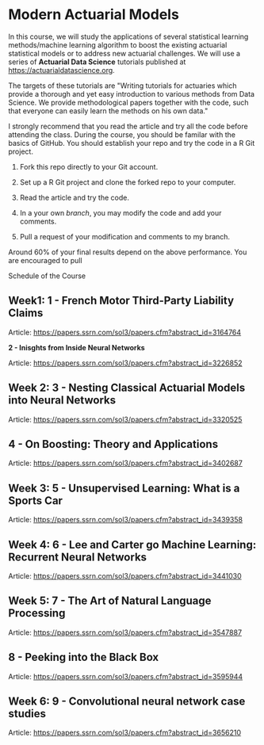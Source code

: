 # Modern Actuarial Models

In this course, we will study the applications of several statistical learning methods/machine learning algorithm to boost the existing actuarial statistical models or to address new actuarial challenges. We will use a series of **Actuarial Data Science** tutorials published at https://actuarialdatascience.org.

The targets of these tutorials are "Writing tutorials for actuaries which provide a thorough and yet easy introduction to various methods from Data Science. We provide methodological papers together with the code, such that everyone can easily learn the methods on his own data."

I strongly recommend that you read the article and try all the code before attending the class. During the course, you should be familar with the basics of GitHub. You should establish your repo and try the code in a R Git project.

1. Fork this repo directly to your Git account.

2. Set up a R Git project and clone the forked repo to your computer. 

3. Read the article and try the code.

4. In a your own *branch*, you may modify the code and add your comments.

5. Pull a request of your modification and comments to my branch.

Around 60% of your final results depend on the above performance. You are encouraged to pull 


Schedule of the Course


## Week1:  1 - French Motor Third-Party Liability Claims

Article: https://papers.ssrn.com/sol3/papers.cfm?abstract_id=3164764

**2 - Inisghts from Inside Neural Networks**

Article: https://papers.ssrn.com/sol3/papers.cfm?abstract_id=3226852

## Week 2: 3 - Nesting Classical Actuarial Models into Neural Networks

Article: https://papers.ssrn.com/sol3/papers.cfm?abstract_id=3320525

## 4 - On Boosting: Theory and Applications

Article: https://papers.ssrn.com/sol3/papers.cfm?abstract_id=3402687

## Week 3: 5 - Unsupervised Learning: What is a Sports Car

Article: https://papers.ssrn.com/sol3/papers.cfm?abstract_id=3439358

## Week 4: 6 - Lee and Carter go Machine Learning: Recurrent Neural Networks

Article: https://papers.ssrn.com/sol3/papers.cfm?abstract_id=3441030

## Week 5: 7 - The Art of Natural Language Processing

Article: https://papers.ssrn.com/sol3/papers.cfm?abstract_id=3547887

## 8 - Peeking into the Black Box

Article: https://papers.ssrn.com/sol3/papers.cfm?abstract_id=3595944

## Week 6: 9 - Convolutional neural network case studies

Article: https://papers.ssrn.com/sol3/papers.cfm?abstract_id=3656210
